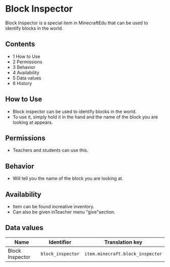 # Block Inspector
Block Inspector is a special item in MinecraftEdu that can be used to identify blocks in the world.

## Contents
- 1 How to Use
- 2 Permissions
- 3 Behavior
- 4 Availability
- 5 Data values
- 6 History

## How to Use
- Block inspector can be used to identify blocks in the world.
- To use it, simply hold it in the hand and the name of the block you are looking at appears.

## Permissions
- Teachers and students can use this.

## Behavior
- Will tell you the name of the block you are looking at.

## Availability
- Item can be found increative inventory.
- Can also be given inTeacher menu "give"section.

## Data values
| Name            | Identifier        | Translation key                  |
|-----------------|-------------------|----------------------------------|
| Block Inspector | `block_inspector` | `item.minecraft.block_inspector` |


